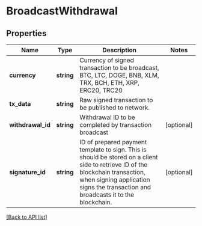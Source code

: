 # BroadcastWithdrawal

## Properties

Name | Type | Description | Notes
------------ | ------------- | ------------- | -------------
**currency** | **string** | Currency of signed transaction to be broadcast, BTC, LTC, DOGE, BNB, XLM, TRX, BCH, ETH, XRP, ERC20, TRC20 |
**tx_data** | **string** | Raw signed transaction to be published to network. |
**withdrawal_id** | **string** | Withdrawal ID to be completed by transaction broadcast | [optional]
**signature_id** | **string** | ID of prepared payment template to sign. This is should be stored on a client side to retrieve ID of the blockchain transaction, when signing application signs the transaction and broadcasts it to the blockchain. | [optional]

[[Back to API list]](../../README.md#api-endpoints)
